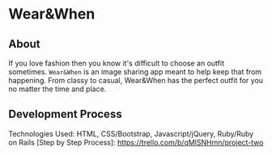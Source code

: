# Wear&When
## About
If you love fashion then you know it's difficult to choose an outfit sometimes. `Wear&When` is an image sharing app meant to help keep that from happening. From classy to casual, Wear&When has the perfect outfit for you no matter the time and place.

## Development Process
Technologies Used: HTML, CSS/Bootstrap, Javascript/jQuery, Ruby/Ruby on Rails
 [Step by Step Process]: https://trello.com/b/qMlSNHmn/project-two
